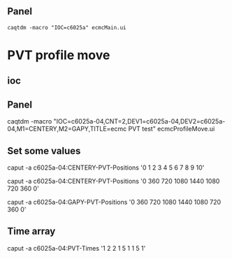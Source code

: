 ## Panel
```
caqtdm -macro "IOC=c6025a" ecmcMain.ui
```

# PVT profile move

## ioc

## Panel

 caqtdm -macro "IOC=c6025a-04,CNT=2,DEV1=c6025a-04,DEV2=c6025a-04,M1=CENTERY,M2=GAPY,TITLE=ecmc PVT test" ecmcProfileMove.ui


## Set some values

caput -a c6025a-04:CENTERY-PVT-Positions '0 1 2 3 4 5 6 7 8 9 10'

caput -a c6025a-04:CENTERY-PVT-Positions '0 360 720 1080 1440 1080 720 360 0'

caput -a c6025a-04:GAPY-PVT-Positions '0 360 720 1080 1440 1080 720 360 0'

## Time array
caput -a c6025a-04:PVT-Times '1 2 2 1 5 1 1 5 1'

